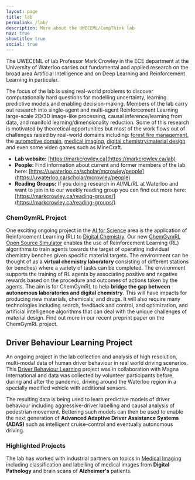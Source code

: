 ```yaml
---
layout: page
title: lab
permalink: /lab/
description: More about the UWECEML/CompThink lab
nav: true
showtitle: true
social: true
---
```


The UWECEML of lab Professor Mark Crowley in the ECE department at the University of Waterloo carries out fundamental and applied research on the broad area Artificial Intelligence and on Deep Learning and Reinforcement Learning in particular. 

The focus of the lab is using real-world problems to discover computationally hard questions for modelling uncertainty, learning predictive models and enabling decision-making.
Members of the lab carry out research into
single-agent and multi-agent Reinforcement Learning
large-scale 2D/3D image-like processing, 
causal inference/learning from data,
and manifold learning/dimensionality reduction.
Some of this research is motivated by theoretical opportunities but most of the work flows out of challenges raised by real-world domains including:
[forest fire management](forest-fire),
the [automotive domain](autonomous-driving),
[medical imaging](medical-imaging),
[digital chemistry/material design](ai-for-science)
and even some video games such as MineCraft.

- **Lab website:** [https://markcrowley.ca](https://markcrowley.ca/lab)
- **People:** Find information about current and former members of the lab here: [https://uwaterloo.ca/scholar/mcrowley/people](https://uwaterloo.ca/scholar/mcrowley/people)
- **Reading Groups:** If you doing research in AI/ML/RL at Waterloo and want to join in to our weekly reading group you can find out more here: [https://markcrowley.ca/reading-groups/](https://markcrowley.ca/reading-groups/)


### ChemGymRL Project
One exciting ongoing project in the [AI for Science](/ai-for-science) area is the application of Reinforcement Learning (RL) to [Digital Chemistry](/chemgymrl). Our new [ChemGymRL Open Source Simulator](https://chemgymrl.com) enables the use of Reinforcement Learning (RL) algorithms to train agents towards the target of operating individual chemistry benches given specific material targets. The environment can be thought of as a **virtual chemistry laboratory** consisting of different stations (or benches) where a variety of tasks can be completed. The environment supports the training of RL agents by associating positive and negative rewards based on the procedure and outcomes of actions taken by the agents. The aim is for ChemGymRL to help **bridge the gap between autonomous laboratories and digital chemistry**. This will have impacts for producing new materials, chemicals, and drugs. It will also require many technologies including search, feedback and control, and optimization, and artificial intelligence algorithms that can deal with the unique challenges of material design. Find out more in our recent preprint paper on the ChemGymRL project. 



## Driver Behaviour Learning Project
An ongoing project in the lab collection and analysis of high resolution, multi-modal data of human driver behaviour in real world driving scenarios. 
This [Driver Behaviour Learning](/driver-behaviour-learning) project was in collaboration with Magna International and data was collected by volunteer participants before, during and after the pandemic, driving around the Waterloo region in a specially modified vehicle with additional sensors.

The resulting data is being used to learn predictive models of driver behaviour including aggressive-driver labelling and causal analysis of pedestrian movement. Bettering such models can then be used to enable the next generation of **Advanced Adaptive Driver Assistance Systems (ADAS)** such as intelligent cruise-control and eventually autonomous driving.

### Highlighted Projects

The lab has worked with industrial partners on topics in [Medical Imaging](/medical-imaging) including classification and labelling of medical images from **Digital Pathology** and brain scans of **Alzheimer's** patients. 

